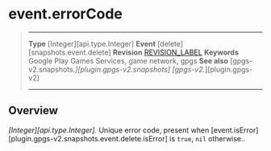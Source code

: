# event.errorCode

> --------------------- ------------------------------------------------------------------------------------------
> __Type__              [Integer][api.type.Integer]
> __Event__             [delete][snapshots.event.delete]
> __Revision__          [REVISION_LABEL](REVISION_URL)
> __Keywords__          Google Play Games Services, game network, gpgs
> __See also__          [gpgs-v2.snapshots.*][plugin.gpgs-v2.snapshots]
>                       [gpgs-v2.*][plugin.gpgs-v2]
> --------------------- ------------------------------------------------------------------------------------------

## Overview

_[Integer][api.type.Integer]._ Unique error code, present when [event.isError][plugin.gpgs-v2.snapshots.event.delete.isError] is `true`, `nil` otherwise..